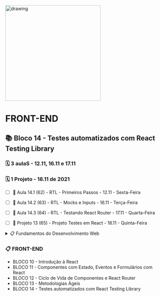 <img src="https://user-images.githubusercontent.com/87394535/129942939-007fc304-2ac0-431d-b018-685951e5750f.png" alt="drawing" width="300"/>

# FRONT-END
## 📚 Bloco 14 - Testes automatizados com React Testing Library
### 🗓️ 3 aulaS - 12.11, 16.11 e 17.11
### 🗓️ 1 Projeto - 18.11 de 2021

- [ ] 📖 Aula 14.1 (62) - RTL - Primeiros Passos - 12.11 - Sexta-Feira
- [ ] 📖 Aula 14.2 (63) - RTL - Mocks e Inputs - 16.11 - Terça-Feira
- [ ] 📖 Aula 14.3 (64) - RTL - Testando React Router - 17.11 - Quarta-Feira
- [ ] 📖 Projeto 13 (65) - Projeto Testes em React - 18.11 - Quinta-Feira


<details>
<summary> 📋 Fundamentos do Desenvolvimento Web </summary>

- BLOCO 1 - UNIX & BASH  ✅
- BLOCO 2 - Git, GitHub e Internet ✅
- BLOCO 3 - Introdução à HTML e CSS ✅
- BLOCO 4 - Introdução à JavaScript e Lógica de Programação ✅
- BLOCO 5 - JavaScript: DOM, eventos e WebStorage ✅
- BLOCO 6 - HTML e CSS: Forms, Flexbox e Responsivo ✅
- BLOCO 7 - Introdução à JS ES6 e Testes Unitários ✅
- BLOCO 8 - Higher Order Functions do JavaScript ES6 ✅
- BLOCO 9 - JavaScript e Testes Assíncronos ✅

</details>

### 📋 FRONT-END

- BLOCO 10 - Introdução à React
- BLOCO 11 - Componentes com Estado, Eventos e Formulários com React
- BLOCO 12 - Ciclo de Vida de Componentes e React Router
- BLOCO 13 - Metodologias Ágeis
- BLOCO 14 - Testes automatizados com React Testing Library